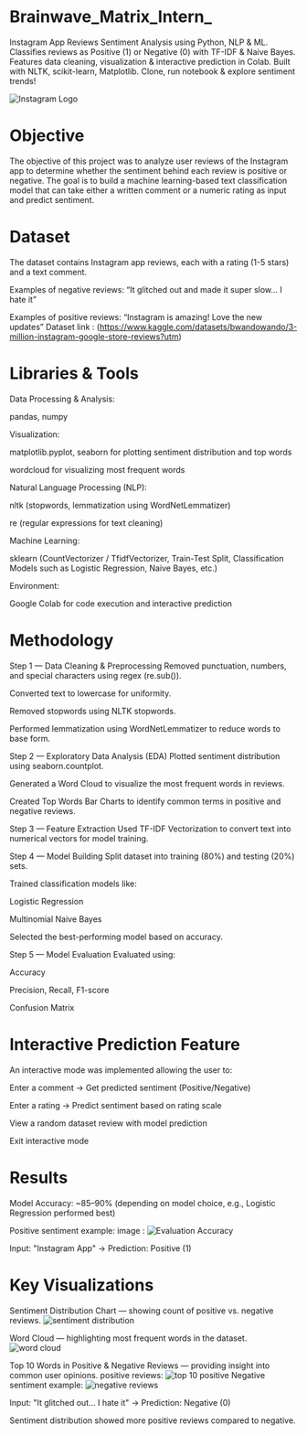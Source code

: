 # Brainwave_Matrix_Intern_ 
Instagram App Reviews Sentiment Analysis using Python, NLP &amp; ML. Classifies reviews as Positive (1) or Negative (0) with TF-IDF &amp; Naive Bayes. Features 
data cleaning, visualization &amp; interactive prediction in Colab. Built with NLTK, scikit-learn, Matplotlib. Clone, run notebook &amp; explore sentiment trends!


![Instagram Logo](https://github.com/user-attachments/assets/b83a19d1-c4ef-407a-8fd3-384ea0c9b377)

# Objective
The objective of this project was to analyze user reviews of the Instagram app to determine whether the sentiment behind each review is positive or negative.
The goal is to build a machine learning-based text classification model that can take either a written comment or a numeric rating as input and predict sentiment.

# Dataset
The dataset contains Instagram app reviews, each with a rating (1-5 stars) and a text comment.

Examples of negative reviews: “It glitched out and made it super slow... I hate it”

Examples of positive reviews: “Instagram is amazing! Love the new updates”
Dataset link : (https://www.kaggle.com/datasets/bwandowando/3-million-instagram-google-store-reviews?utm)

# Libraries & Tools
Data Processing & Analysis:

pandas, numpy

Visualization:

matplotlib.pyplot, seaborn for plotting sentiment distribution and top words

wordcloud for visualizing most frequent words

Natural Language Processing (NLP):

nltk (stopwords, lemmatization using WordNetLemmatizer)

re (regular expressions for text cleaning)

Machine Learning:

sklearn (CountVectorizer / TfidfVectorizer, Train-Test Split, Classification Models such as Logistic Regression,  Naive Bayes, etc.)

Environment:

Google Colab for code execution and interactive prediction

# Methodology
Step 1 — Data Cleaning & Preprocessing
Removed punctuation, numbers, and special characters using regex (re.sub()).

Converted text to lowercase for uniformity.

Removed stopwords using NLTK stopwords.

Performed lemmatization using WordNetLemmatizer to reduce words to base form.

Step 2 — Exploratory Data Analysis (EDA)
Plotted sentiment distribution using seaborn.countplot.

Generated a Word Cloud to visualize the most frequent words in reviews.

Created Top Words Bar Charts to identify common terms in positive and negative reviews.

Step 3 — Feature Extraction
Used TF-IDF Vectorization to convert text into numerical vectors for model training.

Step 4 — Model Building
Split dataset into training (80%) and testing (20%) sets.

Trained classification models like:

Logistic Regression

Multinomial Naive Bayes

Selected the best-performing model based on accuracy.

Step 5 — Model Evaluation
Evaluated using:

Accuracy

Precision, Recall, F1-score

Confusion Matrix

# Interactive Prediction Feature
An interactive mode was implemented allowing the user to:

Enter a comment → Get predicted sentiment (Positive/Negative)

Enter a rating → Predict sentiment based on rating scale

View a random dataset review with model prediction

Exit interactive mode

 # Results
Model Accuracy: ~85–90% (depending on model choice, e.g., Logistic Regression performed best)

Positive sentiment example:
image : ![Evaluation Accuracy](https://github.com/user-attachments/assets/8425a53a-9018-4065-9831-c1c738c2e358)


Input: "Instagram App" → Prediction: Positive (1) 

 # Key Visualizations
Sentiment Distribution Chart — showing count of positive vs. negative reviews.
![sentiment distribution](https://github.com/user-attachments/assets/e1eab180-0722-43b7-9338-68ae67dbea90)


Word Cloud — highlighting most frequent words in the dataset.
![word cloud](https://github.com/user-attachments/assets/2ce653cb-84c5-4eb5-90c9-90f097f188e7)


Top 10 Words in Positive & Negative Reviews — providing insight into common user opinions.
positive reviews:
![top 10 positive](https://github.com/user-attachments/assets/4952626c-5ad8-4453-9a4e-2a99c86731f0)
Negative sentiment example:
![negative reviews](https://github.com/user-attachments/assets/7e68fd0a-e7b8-44cb-8f03-ad254cab0494)

Input: "It glitched out... I hate it" → Prediction: Negative (0)

Sentiment distribution showed more positive reviews compared to negative.
                           
